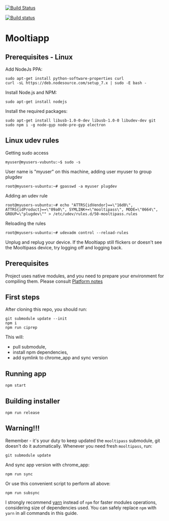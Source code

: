 
[![Build Status](https://travis-ci.org/limpkin/mooltiapp.svg?branch=master)](https://travis-ci.org/limpkin/mooltiapp)

[![Build status](https://ci.appveyor.com/api/projects/status/nce8eenqf1wq9f92?svg=true)](https://ci.appveyor.com/project/limpkin/mooltiapp)

# Mooltiapp

Prerequisites - Linux
---------------------

Add NodeJs PPA:

    sudo apt-get install python-software-properties curl
	curl -sL https://deb.nodesource.com/setup_7.x | sudo -E bash -
	
Install Node.js and NPM:

    sudo apt-get install nodejs
	
Install the required packages:

    sudo apt-get install libusb-1.0-0-dev libusb-1.0-0 libudev-dev git
	sudo npm i -g node-gyp node-pre-gyp electron
	
Linux udev rules
----------------
Getting sudo access

    myuser@myusers-vubuntu:~$ sudo -s

User name is "myuser" on this machine, adding user myuser to group plugdev

    root@myusers-vubuntu:~# gpasswd -a myuser plugdev

Adding an udev rule

    root@myusers-vubuntu:~# echo "ATTRS{idVendor}==\"16d0\", ATTRS{idProduct}==\"09a0\", SYMLINK+=\"mooltipass\", MODE=\"0664\", GROUP=\"plugdev\"" > /etc/udev/rules.d/50-mooltipass.rules

Reloading the rules

    root@myusers-vubuntu:~# udevadm control --reload-rules

Unplug and replug your device. If the Mooltiapp still flickers or doesn't see the Mooltipass device, try logging off and logging back.

Prerequisites
-------------

Project uses native modules, and you need to prepare your environment for compiling them.
Please consult [Platform notes](DEVELOPMENT.md#platform-notes)

First steps
-----------
After cloning this repo, you should run:
    
    git submodule update --init
    npm i
    npm run ciprep

This will:
- pull submodule, 
- install npm dependencies, 
- add symlink to chrome_app and sync version

Running app
-----------

    npm start

Building installer
------------------

    npm run release

Warning!!!
----------

Remember - it's your duty to keep updated the `mooltipass` submodule, git doesn't do it automatically. 
Whenever you need fresh `mooltipass`, run: 

    git submodule update
    
And sync app version with chrome_app:
    
    npm run sync

Or use this convenient script to perform all above:

    npm run subsync    

I strongly recommend [yarn](https://yarnpkg.com/) instead of `npm` for faster modules operations, considering size of dependencies used.
You can safely replace `npm` with `yarn` in all commands in this guide. 
